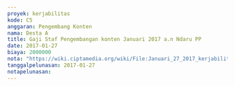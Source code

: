 ```yaml
---
proyek: kerjabilitas
kode: C5
anggaran: Pengembang Konten
nama: Desta A
title: Gaji Staf Pengembangan konten Januari 2017 a.n Ndaru PP
date: 2017-01-27
biaya: 2000000
nota: "https://wiki.ciptamedia.org/wiki/File:Januari_27_2017_kerjabilitas_C5_gaji_pengembang_konten_ndaru478.jpg"
tanggalpelunasan: 2017-01-27
notapelunasan:
---
```

